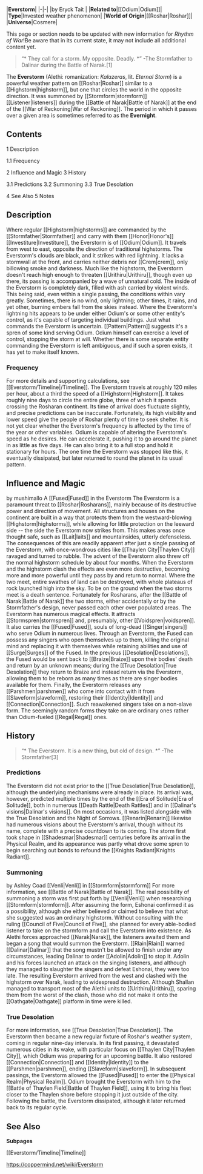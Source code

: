 |**Everstorm**|
|-|-|
|by  Eryck Tait |
|**Related to**|[[Odium\|Odium]]|
|**Type**|Invested weather phenomenon|
|**World of Origin**|[[Roshar\|Roshar]]|
|**Universe**|Cosmere|

This page or section needs to be updated with new information for *Rhythm of War*!Be aware that in its current state, it may not include all additional content yet.

>“* They call for a storm. My opposite. Deadly. *”
\-The Stormfather to Dalinar during the Battle of Narak.[1]

The **Everstorm** (Alethi:   romanization: *Kalazeras*, lit. *Eternal Storm*) is a powerful weather pattern on [[Roshar\|Roshar]] similar to a [[Highstorm\|highstorm]], but one that circles the world in the opposite direction. It was summoned by [[Stormform\|stormform]] [[Listener\|listeners]] during the [[Battle of Narak\|Battle of Narak]] at the end of the [[War of Reckoning\|War of Reckoning]]. The period in which it passes over a given area is sometimes referred to as the **Evernight**.

## Contents

1 Description

1.1 Frequency


2 Influence and Magic
3 History

3.1 Predictions
3.2 Summoning
3.3 True Desolation


4 See Also
5 Notes


## Description
Where regular [[Highstorm\|highstorms]] are commanded by the [[Stormfather\|Stormfather]] and carry with them [[Honor\|Honor's]] [[Investiture\|Investiture]], the Everstorm is of [[Odium\|Odium]]. It travels from west to east, opposite the direction of traditional highstorms. The Everstorm's clouds are black, and it strikes with red lightning. It lacks a stormwall at the front, and carries neither debris nor [[Crem\|crem]], only billowing smoke and darkness. Much like the highstorm, the Everstorm doesn't reach high enough to threaten [[Urithiru\|Urithiru]], though even up there, its passing is accompanied by a wave of unnatural cold.
The inside of the Everstorm is completely dark, filled with ash carried by violent winds. This being said, even within a single passing, the conditions within vary greatly. Sometimes, there is no wind, only lightning; other times, it rains, and yet other, burning embers fall from the skies instead. Where the Everstorm's lightning hits appears to be under either Odium's or some other entity's control, as it's capable of targeting individual buildings.
Just what commands the Everstorm is uncertain. [[Pattern\|Pattern]] suggests it's a spren of some kind serving Odium. Odium himself can exercise a level of control, stopping the storm at will. Whether there is some separate entity commanding the Everstorm is left ambiguous, and if such a spren exists, it has yet to make itself known.

### Frequency
For more details and supporting calculations, see [[Everstorm/Timeline\|/Timeline]].
The Everstorm travels at roughly 120 miles per hour, about a third the speed of a [[Highstorm\|Highstorm]]. It takes roughly nine days to circle the entire globe, three of which it spends crossing the Rosharan continent. Its time of arrival does fluctuate slightly, and precise predictions can be inaccurate. Fortunately, its high visibility and lower speed give the people of Roshar plenty of time to seek shelter. It is not yet clear whether the Everstorm's frequency is affected by the time of the year or other variables.
Odium is capable of altering the Everstorm's speed as he desires. He can accelerate it, pushing it to go around the planet in as little as five days. He can also bring it to a full stop and hold it stationary for hours. The one time the Everstorm was stopped like this, it eventually dissipated, but later returned to round the planet in its usual pattern.

## Influence and Magic
 by  mushimallo  A [[Fused\|Fused]] in the Everstorm
The Everstorm is a paramount threat to [[Roshar\|Rosharans]], mainly because of its destructive power and direction of movement. All structures and houses on the continent are built in a way that protects them from the westward-blowing [[Highstorm\|highstorms]], while allowing for little protection on the leeward side -- the side the Everstorm now strikes from. This makes areas once thought safe, such as [[Lait\|laits]] and mountainsides, utterly defenseless. The consequences of this are readily apparent after just a single passing of the Everstorm, with once-wondrous cities like [[Thaylen City\|Thaylen City]] ravaged and turned to rubble. The advent of the Everstorm also threw off the normal highstorm schedule by about four months.
When the Everstorm and the highstorm clash the effects are even more destructive, becoming more and more powerful until they pass by and return to normal. Where the two meet, entire swathes of land can be destroyed, with whole plateaus of rock launched high into the sky. To be on the ground when the two storms meet is a death sentence. Fortunately for Rosharans, after the [[Battle of Narak\|Battle of Narak]] the two storms, either accidentally or by the Stormfather's design, never passed each other over populated areas.
The Everstorm has numerous magical effects. It attracts [[Stormspren\|stormspren]] and, presumably, other [[Voidspren\|voidspren]]. It also carries the [[Fused\|Fused]], souls of long-dead [[Singer\|singers]] who serve Odium in numerous lives. Through an Everstorm, the Fused can possess any singers who open themselves up to them, killing the original mind and replacing it with themselves while retaining abilities and use of [[Surge\|Surges]] of the Fused. In the previous [[Desolation\|Desolations]], the Fused would be sent back to [[Braize\|Braize]] upon their bodies' death and return by an unknown means; during the [[True Desolation\|True Desolation]] they return to Braize and instead return via the Everstorm, allowing them to be reborn as many times as there are singer bodies available for them.
Finally, the Everstorm releases any [[Parshmen\|parshmen]] who come into contact with it from [[Slaveform\|slaveform]], restoring their [[Identity\|Identity]] and [[Connection\|Connection]]. Such reawakened singers take on a non-slave form. The seemingly random forms they take on are ordinary ones rather than Odium-fueled [[Regal\|Regal]] ones.

## History
>“* The Everstorm. It is a new thing, but old of design. *”
\-The Stormfather[3]

### Predictions
The Everstorm did not exist prior to the [[True Desolation\|True Desolation]], although the underlying mechanisms were already in place. Its arrival was, however, predicted multiple times by the end of the [[Era of Solitude\|Era of Solitude]], both in numerous [[Death Rattle\|Death Rattles]] and in [[Dalinar's visions\|Dalinar's visions]]. On most occasions, it was listed alongside with the True Desolation and the Night of Sorrows. [[Renarin\|Renarin]] likewise had numerous visions about the Everstorm's arrival, though without its name, complete with a precise countdown to its coming.
The storm first took shape in [[Shadesmar\|Shadesmar]] centuries before its arrival in the Physical Realm, and its appearance was partly what drove some spren to begin searching out bonds to refound the [[Knights Radiant\|Knights Radiant]].

### Summoning
 by  Ashley Coad  [[Venli\|Venli]] in [[Stormform\|stormform]]
For more information, see [[Battle of Narak\|Battle of Narak]].
The real possibility of summoning a storm was first put forth by [[Venli\|Venli]] when researching [[Stormform\|stormform]]. After assuming the form, Eshonai confirmed it as a possibility, although she either believed or claimed to believe that what she suggested was an ordinary highstorm. Without consulting with the ruling [[Council of Five\|Council of Five]], she planned for every able-bodied listener to take on the stormform and call the Everstorm into existence.
As Alethi forces approached [[Narak\|Narak]], the listeners awaited them and began a song that would summon the Everstorm. [[Rlain\|Rlain]] warned [[Dalinar\|Dalinar]] that the song mustn't be allowed to finish under any circumstances, leading Dalinar to order [[Adolin\|Adolin]] to stop it. Adolin and his forces launched an attack on the singing listeners, and although they managed to slaughter the singers and defeat Eshonai, they were too late.
The resulting Everstorm arrived from the west and clashed with the highstorm over Narak, leading to widespread destruction. Although Shallan managed to transport most of the Alethi units to [[Urithiru\|Urithiru]], sparing them from the worst of the clash, those who did not make it onto the [[Oathgate\|Oathgate]] platform in time were killed.

### True Desolation
For more information, see [[True Desolation\|True Desolation]].
The Everstorm then became a new regular fixture of Roshar's weather system, coming in regular nine-day intervals. In its first passing, it devastated numerous cities in its wake, with particular focus on [[Thaylen City\|Thaylen City]], which Odium was preparing for an upcoming battle. It also restored [[Connection\|Connection]] and [[Identity\|Identity]] to the [[Parshmen\|parshmen]], ending [[Slaveform\|slaveform]]. In subsequent passings, the Everstorm allowed the [[Fused\|Fused]] to enter the [[Physical Realm\|Physical Realm]].
Odium brought the Everstorm with him to the [[Battle of Thaylen Field\|Battle of Thaylen Field]], using it to bring his fleet closer to the Thaylen shore before stopping it just outside of the city. Following the battle, the Everstorm dissipated, although it later returned back to its regular cycle.

## See Also
**Subpages**

[[Everstorm/Timeline\|Timeline]]



https://coppermind.net/wiki/Everstorm